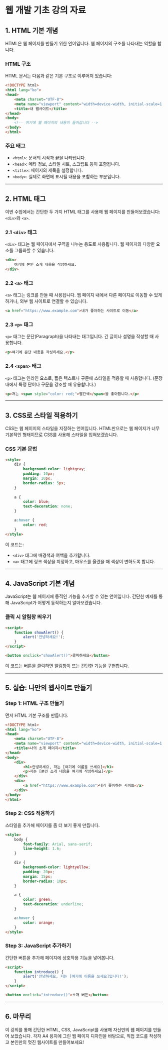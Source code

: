 
# 웹 개발 기초 강의 자료

## 1. HTML 기본 개념
HTML은 웹 페이지를 만들기 위한 언어입니다. 웹 페이지의 구조를 나타내는 역할을 합니다.

### HTML 구조
HTML 문서는 다음과 같은 기본 구조로 이루어져 있습니다:

```html
<!DOCTYPE html>
<html lang="ko">
<head>
    <meta charset="UTF-8">
    <meta name="viewport" content="width=device-width, initial-scale=1.0">
    <title>내 웹사이트</title>
</head>
<body>
    <!-- 여기에 웹 페이지의 내용이 들어갑니다 -->
</body>
</html>
```

### 주요 태그
- `<html>`: 문서의 시작과 끝을 나타냅니다.
- `<head>`: 메타 정보, 스타일 시트, 스크립트 등이 포함됩니다.
- `<title>`: 페이지의 제목을 설정합니다.
- `<body>`: 실제로 화면에 표시될 내용을 포함하는 부분입니다.

---

## 2. HTML 태그
이번 수업에서는 간단한 두 가지 HTML 태그를 사용해 웹 페이지를 만들어보겠습니다: `<div>`와 `<a>`.

### 2.1 `<div>` 태그
`<div>` 태그는 웹 페이지에서 구역을 나누는 용도로 사용됩니다. 웹 페이지의 다양한 요소를 그룹화할 수 있습니다.

```html
<div>
    여기에 본인 소개 내용을 작성하세요.
</div>
```

### 2.2 `<a>` 태그
`<a>` 태그는 링크를 만들 때 사용됩니다. 웹 페이지 내에서 다른 페이지로 이동할 수 있게 하거나, 외부 웹 사이트로 연결할 수 있습니다.

```html
<a href="https://www.example.com">내가 좋아하는 사이트로 이동</a>
```

### 2.3 `<p>` 태그
`<p>` 태그는 문단(Paragraph)을 나타내는 태그입니다. 긴 글이나 설명을 작성할 때 사용합니다.

```html
<p>여기에 문단 내용을 작성하세요.</p>
```

### 2.4 `<span>` 태그
`<p>` 태그는 인라인 요소로, 짧은 텍스트나 구문에 스타일을 적용할 때 사용합니다. (문장 내에서 특정 단어나 구문을 강조할 때 유용합니다.)

```html
<p>저는 <span style="color: red;">빨간색</span>을 좋아합니다.</p>
```

---

## 3. CSS로 스타일 적용하기
CSS는 웹 페이지의 스타일을 지정하는 언어입니다. HTML만으로는 웹 페이지가 너무 기본적인 형태이므로 CSS를 사용해 스타일을 입혀보겠습니다.

### CSS 기본 문법
```html
<style>
    div {
        background-color: lightgray;
        padding: 10px;
        margin: 10px;
        border-radius: 5px;
    }
    
    a {
        color: blue;
        text-decoration: none;
    }

    a:hover {
        color: red;
    }
</style>
```

이 코드는:
- `<div>` 태그에 배경색과 여백을 추가합니다.
- `<a>` 태그에 링크 색상을 지정하고, 마우스를 올렸을 때 색상이 변하도록 합니다.

---

## 4. JavaScript 기본 개념
JavaScript는 웹 페이지에 동적인 기능을 추가할 수 있는 언어입니다. 간단한 예제를 통해 JavaScript가 어떻게 동작하는지 알아보겠습니다.

### 클릭 시 알림창 띄우기
```html
<script>
    function showAlert() {
        alert('안녕하세요!');
    }
</script>

<button onclick="showAlert()">클릭하세요</button>
```

이 코드는 버튼을 클릭하면 알림창이 뜨는 간단한 기능을 구현합니다.

---

## 5. 실습: 나만의 웹사이트 만들기

### Step 1: HTML 구조 만들기
먼저 HTML 기본 구조를 만듭니다.

```html
<!DOCTYPE html>
<html lang="ko">
<head>
    <meta charset="UTF-8">
    <meta name="viewport" content="width=device-width, initial-scale=1.0">
    <title>나의 소개 페이지</title>
</head>
<body>
    <div>
        <h1>안녕하세요, 저는 [여기에 이름을 쓰세요]</h1>
        <p>저는 [본인 소개 내용을 여기에 작성하세요]</p>
    </div>
    <div>
        <a href="https://www.example.com">내가 좋아하는 사이트</a>
    </div>
</body>
</html>
```

### Step 2: CSS 적용하기
스타일을 추가해 페이지를 좀 더 보기 좋게 만듭니다.

```html
<style>
    body {
        font-family: Arial, sans-serif;
        line-height: 1.6;
    }

    div {
        background-color: lightyellow;
        padding: 20px;
        margin: 15px;
        border-radius: 10px;
    }

    a {
        color: green;
        text-decoration: underline;
    }

    a:hover {
        color: orange;
    }
</style>
```

### Step 3: JavaScript 추가하기
간단한 버튼을 추가해 페이지에 상호작용 기능을 넣어봅니다.

```html
<script>
    function introduce() {
        alert('안녕하세요, 저는 [여기에 이름을 쓰세요]입니다!');
    }
</script>

<button onclick="introduce()">소개 버튼</button>
```

---

## 6. 마무리
이 강의를 통해 간단한 HTML, CSS, JavaScript를 사용해 자신만의 웹 페이지를 만들어 보았습니다. 각자 A4 용지에 그린 웹 페이지 디자인을 바탕으로, 직접 코드를 작성하고 본인만의 멋진 웹사이트를 만들어보세요!

